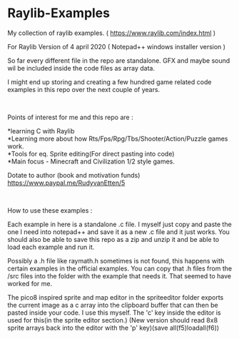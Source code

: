 # Raylib-Examples
My collection of raylib examples. ( https://www.raylib.com/index.html )

For Raylib Version of 4 april 2020 ( Notepad++ windows installer version )

So far every different file in the repo are standalone. GFX and maybe sound wil be included inside the code files as array data.

I might end up storing and creating a few hundred game related code examples in this repo over the next couple of years.

<br>

Points of interest for me and this repo are :

*learning C with Raylib<br>
*Learning more about how Rts/Fps/Rpg/Tbs/Shooter/Action/Puzzle games work.<br>
*Tools for eq. Sprite editing(For direct pasting into code)<br>
*Main focus - Minecraft and Civilization 1/2 style games.<br>

Dotate to author (book and motivation funds) https://www.paypal.me/RudyvanEtten/5

<br>

How to use these examples :

Each example in here is a standalone .c file. I myself just copy and paste the one I need into notepad++ and save it as a new .c file and it just works. You should also be able to save this repo as a zip and unzip it and be able to load each example and run it.

Possibly a .h file like raymath.h sometimes is not found, this happens with certain examples in the official examples. You can copy that .h files from the /src files into the folder with the example that needs it. That seemed to have worked for me.

The pico8 inspired sprite and map editor in the spriteeditor folder exports the current image as a c array into the clipboard buffer that can then be pasted inside your code. I use this myself. The 'c' key inside the editor is used for this(in the sprite editor section.) (New version should read 8x8 sprite arrays back into the editor with the 'p' key)(save all(f5)loadall(f6))
